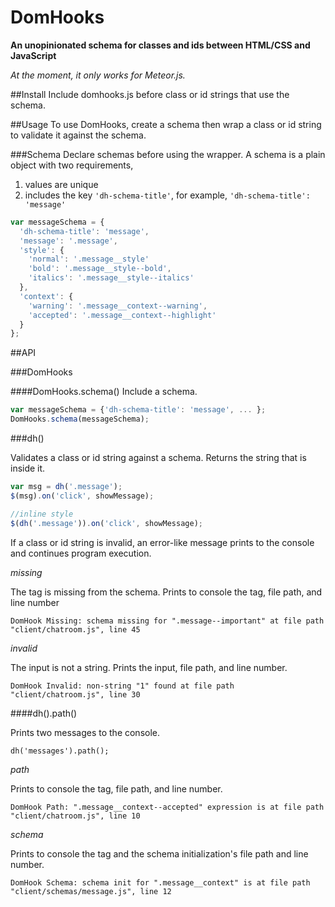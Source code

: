# DomHooks
**An unopinionated schema for classes and ids between HTML/CSS and JavaScript**

*At the moment, it only works for Meteor.js.*

##Install
Include domhooks.js before class or id strings that use the schema.

##Usage
To use DomHooks, create a schema then wrap a class or id string to validate it against the schema.

###Schema
Declare schemas before using the wrapper. A schema is a plain object with two requirements, 

1. values are unique
2. includes the key `'dh-schema-title'`, for example, `'dh-schema-title': 'message'` 

```javascript
var messageSchema = {
  'dh-schema-title': 'message',
  'message': '.message',
  'style': {
    'normal': '.message__style'
    'bold': '.message__style--bold',
    'italics': '.message__style--italics'
  },
  'context': {
    'warning': '.message__context--warning',
    'accepted': '.message__context--highlight'
  }
};
```

##API

###DomHooks

####DomHooks.schema()
Include a schema.

```javascript
var messageSchema = {'dh-schema-title': 'message', ... };
DomHooks.schema(messageSchema);
```

###dh()

Validates a class or id string against a schema. Returns the string that is inside it. 

```javascript
var msg = dh('.message');
$(msg).on('click', showMessage);

//inline style
$(dh('.message')).on('click', showMessage);
```

If a class or id string is invalid, an error-like message prints to the console and continues program execution.

*missing*

The tag is missing from the schema. Prints to console the tag, file path, and line number

`DomHook Missing: schema missing for ".message--important" at file path "client/chatroom.js", line 45`

*invalid*

The input is not a string. Prints the input, file path, and line number.

`DomHook Invalid: non-string "1" found at file path "client/chatroom.js", line 30`

####dh().path()

Prints two messages to the console.

`dh('messages').path();`

*path*

Prints to console the tag, file path, and line number.

`DomHook Path: ".message__context--accepted" expression is at file path "client/chatroom.js", line 10`

*schema*

Prints to console the tag and the schema initialization's file path and line number.

`DomHook Schema: schema init for ".message__context" is at file path "client/schemas/message.js", line 12`






